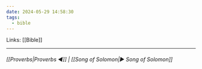 ```yaml
---
date: 2024-05-29 14:58:30
tags:
  - bible
---
```

Links: [[Bible]]
___
######  [[Proverbs|Proverbs ◀]] | [[Song of Solomon|▶ Song of Solomon]]
